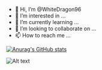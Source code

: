 - 👋 Hi, I’m @WhiteDragon96
- 👀 I’m interested in ...
- 🌱 I’m currently learning ...
- 💞️ I’m looking to collaborate on ...
- 📫 How to reach me ...
<!---
WhiteDragon96/WhiteDragon96 is a ✨ special ✨ repository because its `README.md` (this file) appears on your GitHub profile.
You can click the Preview link to take a look at your changes.
--->




<!---GitHub--->
[![Anurag's GitHub stats](https://github-readme-stats.vercel.app/api?username=WhiteDragon96&show_icons=true&theme=radical)](https://github.com/WhiteDragon96)

![Alt text](https://camo.githubusercontent.com/0ffb79e3834725840e871262d9150f494f79970b5b427c7410c484db9df3f5d4/68747470733a2f2f69322e7469696d672e636f6d2f3730363030352f306665623330356165373363396264662e676966 "optional title")
